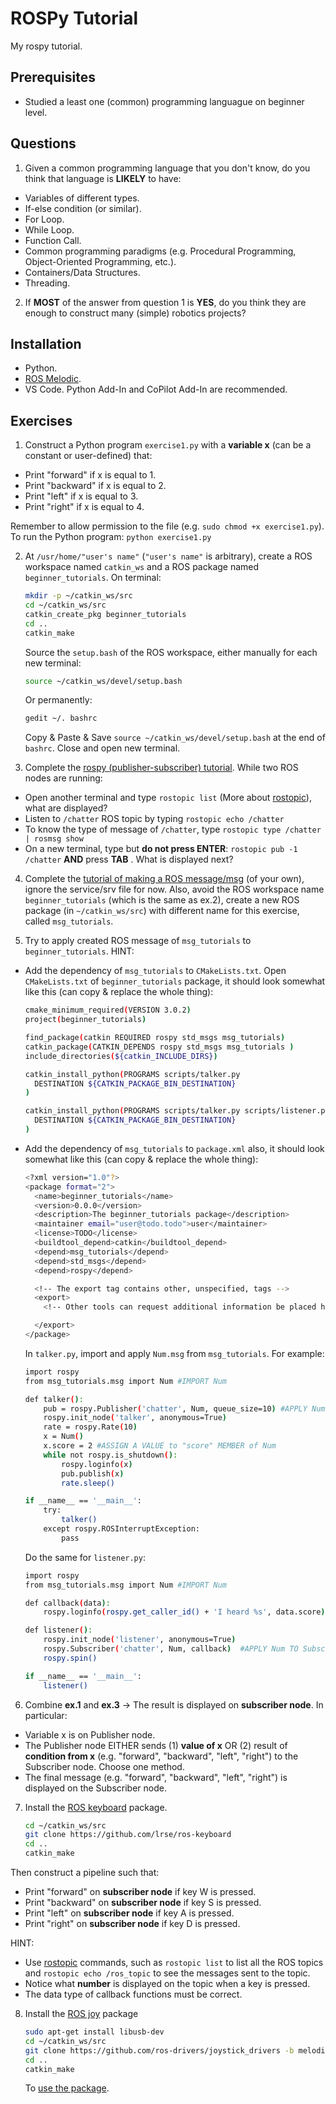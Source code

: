 # ROSPy Tutorial
My rospy tutorial.

## Prerequisites
* Studied a least one (common) programming languague on beginner level.  

## Questions
1. Given a common programming language that you don't know, do you think that language is **LIKELY** to have:
* Variables of different types.
* If-else condition (or similar).
* For Loop.
* While Loop.
* Function Call. 
* Common programming paradigms (e.g. Procedural Programming, Object-Oriented Programming, etc.).
* Containers/Data Structures.
* Threading.

2. If **MOST** of the answer from question 1 is **YES**, do you think they are enough to construct many (simple) robotics projects?

## Installation
* Python. 
* [ROS Melodic](http://wiki.ros.org/melodic/Installation/Ubuntu).
* VS Code. Python Add-In and CoPilot Add-In are recommended.

## Exercises 
1. Construct a Python program `exercise1.py` with a **variable x** (can be a constant or user-defined) that:
* Print "forward" if x is equal to 1. 
* Print "backward" if x is equal to 2. 
* Print "left" if x is equal to 3.
* Print "right" if x is equal to 4. 

Remember to allow permission to the file (e.g. `sudo chmod +x exercise1.py`). To run the Python program: `python exercise1.py`


2. At `/usr/home/"user's name"` (`"user's name"` is arbitrary), create a ROS workspace named `catkin_ws` and a ROS package named `beginner_tutorials`. On terminal: 
   ```sh
   mkdir -p ~/catkin_ws/src
   cd ~/catkin_ws/src
   catkin_create_pkg beginner_tutorials
   cd ..
   catkin_make
   ```
   Source the `setup.bash` of the ROS workspace, either manually for each new terminal:
   ```sh
   source ~/catkin_ws/devel/setup.bash
   ```
   Or permanently:
   ```sh
   gedit ~/. bashrc
   ```
   Copy & Paste & Save `source ~/catkin_ws/devel/setup.bash` at the end of `bashrc`. Close and open new terminal. 
   
   
3. Complete the [rospy (publisher-subscriber) tutorial](http://wiki.ros.org/ROS/Tutorials/WritingPublisherSubscriber%28python%29). While two ROS nodes are running:
* Open another terminal and type `rostopic list` (More about [rostopic](http://wiki.ros.org/rostopic)), what are displayed? 
* Listen to `/chatter` ROS topic by typing `rostopic echo /chatter`
* To know the type of message of `/chatter`, type `rostopic type /chatter | rosmsg show` 
* On a new terminal, type but **do not press ENTER**: `rostopic pub -1 /chatter`  **AND** press **TAB** . What is displayed next?


4. Complete the [tutorial of making a ROS message/msg](http://wiki.ros.org/ROS/Tutorials/CreatingMsgAndSrv) (of your own), ignore the service/srv file for now. Also, avoid the ROS workspace name `beginner_tutorials` (which is the same as ex.2), create a new ROS package (in `~/catkin_ws/src`) with different name for this exercise, called `msg_tutorials`.


5. Try to apply created ROS message of `msg_tutorials` to `beginner_tutorials`. HINT:
* Add the dependency of `msg_tutorials` to `CMakeLists.txt`. Open `CMakeLists.txt` of `beginner_tutorials` package, it should look somewhat like this (can copy & replace the whole thing):
   ```sh
   cmake_minimum_required(VERSION 3.0.2)
   project(beginner_tutorials)

   find_package(catkin REQUIRED rospy std_msgs msg_tutorials)
   catkin_package(CATKIN_DEPENDS rospy std_msgs msg_tutorials )
   include_directories(${catkin_INCLUDE_DIRS})

   catkin_install_python(PROGRAMS scripts/talker.py
     DESTINATION ${CATKIN_PACKAGE_BIN_DESTINATION}
   )

   catkin_install_python(PROGRAMS scripts/talker.py scripts/listener.py
     DESTINATION ${CATKIN_PACKAGE_BIN_DESTINATION}
   )
   ```
*  Add the dependency of `msg_tutorials` to `package.xml` also, it should look somewhat like this (can copy & replace the whole thing):
   ```sh
   <?xml version="1.0"?>
   <package format="2">
     <name>beginner_tutorials</name>
     <version>0.0.0</version>
     <description>The beginner_tutorials package</description>
     <maintainer email="user@todo.todo">user</maintainer>
     <license>TODO</license>
     <buildtool_depend>catkin</buildtool_depend>
     <depend>msg_tutorials</depend>
     <depend>std_msgs</depend>
     <depend>rospy</depend>

     <!-- The export tag contains other, unspecified, tags -->
     <export>
       <!-- Other tools can request additional information be placed here -->

     </export>
   </package>
   ```
   In `talker.py`, import and apply `Num.msg` from `msg_tutorials`. For example:
   ```sh
   import rospy
   from msg_tutorials.msg import Num #IMPORT Num

   def talker():
       pub = rospy.Publisher('chatter', Num, queue_size=10) #APPLY Num TO Publisher
       rospy.init_node('talker', anonymous=True) 
       rate = rospy.Rate(10) 
       x = Num()
       x.score = 2 #ASSIGN A VALUE to "score" MEMBER of Num
       while not rospy.is_shutdown():
           rospy.loginfo(x) 
           pub.publish(x) 
           rate.sleep()

   if __name__ == '__main__':
       try:
           talker()
       except rospy.ROSInterruptException:
           pass
   ```
   Do the same for `listener.py`:
   ```sh
   import rospy
   from msg_tutorials.msg import Num #IMPORT Num

   def callback(data):
       rospy.loginfo(rospy.get_caller_id() + 'I heard %s', data.score) #SHOW "score" MEMBER of Num

   def listener():
       rospy.init_node('listener', anonymous=True)
       rospy.Subscriber('chatter', Num, callback)  #APPLY Num TO Subscriber
       rospy.spin()

   if __name__ == '__main__':
       listener()
   ```
6. Combine **ex.1** and **ex.3** -> The result is displayed on **subscriber node**. In particular:
* Variable x is on Publisher node.
* The Publisher node EITHER sends (1) **value of x** OR (2) result of **condition from x** (e.g. "forward", "backward", "left", "right") to the Subscriber node. Choose one method.
* The final message (e.g. "forward", "backward", "left", "right") is displayed on the Subscriber node.


7. Install the [ROS keyboard](https://github.com/lrse/ros-keyboard) package.
    
    ```sh
    cd ~/catkin_ws/src
    git clone https://github.com/lrse/ros-keyboard
    cd ..
    catkin_make
    ```
    
 Then construct a pipeline such that:
 * Print "forward" on **subscriber node** if key W is pressed.
 * Print "backward" on **subscriber node** if key S is pressed.
 * Print "left" on **subscriber node** if key A is pressed.
 * Print "right" on **subscriber node** if key D is pressed.
 
 HINT: 
 * Use [rostopic](http://wiki.ros.org/rostopic) commands, such as `rostopic list` to list all the ROS topics and `rostopic echo /ros_topic` to see the messages sent to the topic.
 * Notice what **number** is displayed on the topic when a key is pressed.
 * The data type of callback functions must be correct.


8. Install the [ROS joy](https://github.com/ros-drivers/joystick_drivers) package
    ```sh
    sudo apt-get install libusb-dev
    cd ~/catkin_ws/src
    git clone https://github.com/ros-drivers/joystick_drivers -b melodic-devel
    cd ..
    catkin_make
    ```
    To [use the package](http://wiki.ros.org/joy/Tutorials/ConfiguringALinuxJoystick).
